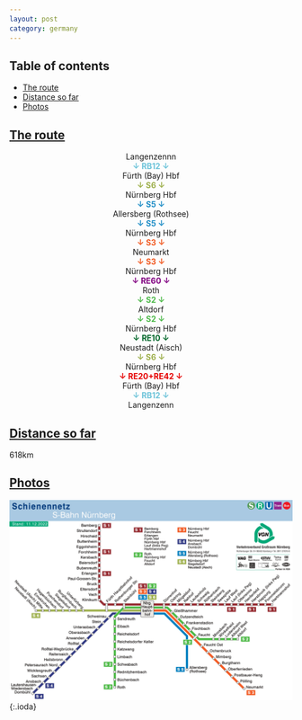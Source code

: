 ```yaml
---
layout: post
category: germany
---
```



## Table of contents
- [The route](#the-route)
- [Distance so far](#distance-so-far)
- [Photos](#photos)


## [The route](#the-route)

<center> Langenzennn </center>

<center> <span style="color:#6cc3d9 "> <b> ↓ RB12 ↓ </b> </span> </center>

<center> Fürth (Bay) Hbf </center>

<center> <span style="color:#9cae49 "> <b> ↓ S6 ↓ </b> </span> </center>

<center> Nürnberg Hbf </center>

<center> <span style="color:#1d8cc5 "> <b> ↓ S5 ↓ </b> </span> </center>

<center> Allersberg (Rothsee) </center>

<center> <span style="color:#1d8cc5 "> <b> ↓ S5 ↓ </b> </span> </center>

<center> Nürnberg Hbf </center>

<center> <span style="color:#f15921 "> <b> ↓ S3 ↓ </b> </span> </center>

<center> Neumarkt </center>

<center> <span style="color:#f15921 "> <b> ↓ S3 ↓ </b> </span> </center>

<center> Nürnberg Hbf </center>

<center> <span style="color:#800080 "> <b> ↓ RE60 ↓ </b> </span> </center>

<center> Roth </center>

<center> <span style="color:#4cb848 "> <b> ↓ S2 ↓ </b> </span> </center>

<center> Altdorf </center>

<center> <span style="color:#4cb848 "> <b> ↓ S2 ↓ </b> </span> </center>

<center> Nürnberg Hbf </center>

<center> <span style="color:#006629 "> <b> ↓ RE10 ↓ </b> </span> </center>

<center> Neustadt (Aisch) </center>

<center> <span style="color:#9cae49 "> <b> ↓ S6 ↓ </b> </span> </center>

<center> Nürnberg Hbf </center>

<center> <span style="color:#e50000 "> <b> ↓ RE20+RE42 ↓ </b> </span> </center>

<center> Fürth (Bay) Hbf </center>

<center> <span style="color:#6cc3d9 "> <b> ↓ RB12 ↓ </b> </span> </center>

<center> Langenzenn </center>

## [Distance so far](#distance-so-far)

618km

## [Photos](#photos)

![theme logo](pictures/nuernberg_s_bahn.jpg){:.ioda}







